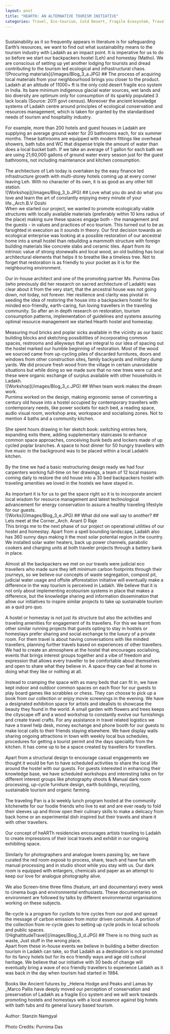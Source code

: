 ```yaml
---
layout: post
title: "HEARTH: AN ALTERNATIVE TOURISM INITIATIVE"
categories: Travel, Eco-tourism, Cold Desert, Fragile Ecosystem, Travelling Ladakh 2018, Infrastructure, Architecture, Local, Upcycle, Wood workshop, Leh,Ladakh
---
```

<br/>
Sustainability as it so frequently appears in literature is for safeguarding Earth’s resources, we want to find out what sustainability means to the tourism industry with Ladakh as an impact point. It is imperative for us to do so before we start our backpackers hostel (Leh) and homestay (Matho). We are conscious of setting up yet another lodging for tourists and dread contributing to the tourism led ecological and infrastructural chaos. 
<br/>
![Procuring materials](/images/Blog_3_a.JPG)
## The process of acquiring local materials from your neighbourhood brings you closer to the product.
<br/>
Ladakh at an altitude of 11000+ ft is the only cold desert fragile eco system in India. Its bare minimum indigenous glacial water sources, wet lands and bio diversity are optimum only for consumption of its sparkly populated 3 lack locals (Source: 2011 govt census). Moreover the ancient knowledge systems of Ladakh centre around principles of ecological conservation and resources management, which is taken for granted by the standardised needs of tourism and hospitality industry. 
<br/><br/>
For example, more than 200 hotels and guest houses in Ladakh are supplying an average ground water for 20 bathrooms each, for six summer months. These bathrooms are equipped with modern fittings like overhead showers, bath tubs and WC that dispense triple the amount of water than does a local bucket bath. If we take an average of 1 gallon for each bath we are using 21,60,000 gallons of ground water every season just for the guest bathrooms, not including maintenance and kitchen consumption. 
<br/><br/>
The architecture of Leh today is overtaken by the easy finance led infrastructure growth with multi-storey hotels coming up at every corner leaving Leh. With no character of its own, it is as good as any other hill station.
<br/>
![Workshop](/images/Blog_3_b.JPG)
## Love what you do and do what you love and learn the art of constantly enjoying every minute of your life._Arch.B.V Doshi
<br/>
When we started our project, we wanted to promote ecologically viable structures with locally available materials (preferably within 10 kms radius of the place) making sure these spaces engage both - the management and the guests - in values and practices of eco tourism. This turned out to be as farsighted in execution as it sounds in theory. Our first decision towards an ecological enterprise was looking at a possible restoration of our ancestral home into a small hostel than rebuilding a mammoth structure with foreign building materials like concrete slabs and ceramic tiles. Apart from its intrinsic value of strong stonewalls and local wood, an old building has local architectural elements that helps it to breathe like a timeless tree. Not to forget that restoration is as friendly to your pocket as it is for the neighbouring environment.
<br/><br/>
Our in-house architect and one of the promoting partner Ms. Purnima Das (who previously did her research on sacred architecture of Ladakh) was clear about it from the very start, that the ancestral house was not going down, not today, not forever. Her resilience and clarity was pivotal in seeding the idea of restoring the house into a backpackers hostel for like minded eco-friendly, earth-caring, fun loving travellers in the traveling community. So after an in depth research on restoration, tourism consumption patterns, implementation of guidelines and systems assuring optimal resource management we started Hearth hostel and homestay.   
<br/><br/>
Measuring mud bricks and poplar sicks available in the vicinity as our basic building blocks and sketching possibilities of incorporating common spaces, restrooms and alleyways that are integral to our idea of spacing out the hostel marked our humble beginning of restoration. Most of the wood we sourced came from up-cycling piles of discarded furnitures, doors and windows from other construction sites, family backyards and military dump yards. We did procure fresh wood from the village in certain unavoidable situations but while doing so we made sure that no new trees were cut and these were organic exchange of surplus available with other households in Ladakh.   
<br/>
![Workshop](/images/Blog_3_c.JPG)
## When team work makes the dream work.
<br/>
Purnima worked on the design, making ergonomic sense of converting a century old house into a hostel occupied by contemporary travellers with contemporary needs, like power sockets for each bed, a reading space, audio visual room, workshop area, workspace and socialising zones. Not to mention 4 baths and a community kitchen. 
<br/><br/>
She spent hours drawing in her sketch book: switching entries here, expanding exits there, adding supplementary staircases to enhance common space approaches, conceiving bunk beds and lockers made of up cycled poplar branches. A space to host dinner for 50 hungry travellers with live music in the background was to be placed within a local Ladakhi kitchen. 
<br/><br/>
By the time we had a basic restructuring design ready we had four carpenters working full-time on her drawings, a team of 12 local masons coming daily to restore the old house into a 30 bed backpackers hostel with traveling amenities we loved in the hostels we have stayed in.       
<br/><br/>
As important it is for us to get the space right so it is to incorporate ancient local wisdom for resource management and latest technological advancement for energy conservation to assure a healthy traveling lifestyle for our guests. 
<br/>
![Works](/images/Blog_3_e.JPG)
## What did one wall say to another?
## Lets meet at the Corner._Arch. Anant D Raje

<br/>
This brings me to the next phase of our project on operational utilities of our hostel and homestay. Apart from a spell bounding landscape, Ladakh also has 360 sunny days making it the most solar potential region in the country. We installed solar water heaters, back up power channels, parabolic cookers and charging units at both traveler projects through a battery bank in place. 
<br/><br/>
Almost all the backpackers we met on our travels were judicial eco travellers who made sure they left minimum carbon footprints through their journeys, so we believe our concepts of waste segregation, compost pit, judicial water usage and offsite afforestation initiative will eventually make a difference in the way tourism is perceived in Ladakh. We believe that it is not only about implementing ecotourism systems in place that makes a difference, but the knowledge sharing and information dissemination that allow our initiatives to inspire similar projects to take up sustainable tourism as a quid pro quo.    
<br/><br/>
A hostel or homestay is not just its structure but also the activities and traveling amenities for engagement of its travellers. For this we learnt from other similar running projects that guests opting to stay in hostels or homestays prefer sharing and social exchange to the luxury of a private room. For them travel is about having conversations with like minded travellers, planning further travels based on experiences of other travellers. We had to create an atmosphere at the hostel that encourages socialising, events that brings interest groups together and a vibe of freedom and expression that allows every traveller to be comfortable about themselves and open to share what they believe in. A space they can feel at home in doing what they like or nothing at all.  
<br/><br/>
Instead to cramping the space with as many beds that can fit in, we have kept indoor and outdoor common spaces on each floor for our guests to play board games like scrabbles or chess. They can choose to pick up a book from our collection or enjoy movie screenings in the evening. We have a designated exhibition space for artists and idealists to showcase the beauty they found in the world. A small garden with flowers and trees keeps the cityscape off and a wood workshop to constantly evolve our furnishings and create travel crafts. For any assistance in travel related logistics we have a travel help desk, money exchange and phone booth for our guests to make local calls to their friends staying elsewhere. We have display walls sharing ongoing attractions in town with weekly local bus schedules, procedures for getting a tourist permit and the days speciality from the kitchen. It has come up to be a space created by travellers for travellers. 
<br/><br/>
Apart from a structural design to encourage casual engagements we thought it would be fun to have scheduled activities to share the local life around the hostel with our guests. For guests interested in enhancing their knowledge base, we have scheduled workshops and interesting talks on for different interest groups like photography shoots & Manual dark room processing, up-cycle furniture design, earth buildings, recycling, sustainable tourism and organic farming. 
<br/><br/>
The traveling Pan is a bi weekly lunch program hosted at the community kitchenette for our foodie friends who live to eat and are ever ready to fold their sleeves up and throw open their culinary skills to make a delicacy from back home or an experimental dish inspired but their travels and share it with other travellers. 
<br/><br/>
Our concept of heARTh residencies encourages artists traveling to Ladakh to create impressions of their local travels and exhibit in our ongoing exhibiting space. 
<br/><br/>
Similarly for photographers and analogue lovers passing by, we have curated the red room exposè to process, share, teach and have fun with manual processing and in studio shoot while you stay with us. Our dark room is equipped with enlargers, chemicals and paper as an attempt to keep our love for analogue photography alive.  
<br/><br/>
We also Screen-time three films (feature, art and documentary) every week to cinema bugs and environmental enthusiasts. These documentaries on environment are followed by talks by different environmental organisations working on these subjects.   
<br/><br/>
Re-cycle is a program for cyclists to hire cycles from our pod and spread the message of carbon emission from motor driven commute. A portion of the collection from re-cycle goes to setting up cycle pods in local schools and public spaces. 
<br/>
![HighaltitudeTravel](/images/Blog_3_d.JPG)
## There is no thing such as waste, Just stuff in the wrong place.
<br/>
Apart from these in-house events we believe in building a better direction tourism in Ladakh can take, so that Ladakh as a destination is not promoted for its fancy hotels but for its eco friendly ways and age old cultural heritage. We believe that our initiative with 30 beds of change will eventually bring a wave of eco friendly travellers to experience Ladakh as it was back in the day when tourism had started in 1984. 
<br/><br/>
Books like Ancient futures by _Helena Hodge and Peaks and Lamas by _Marco Pallis have deeply moved our perception of conservation and preservation of Ladakh as a fragile Eco system and we will work towards promoting hostels and homestays with a local essence against big hotels with bath tubs and its general luxury based tourism. 
<br/><br/>
Author: Stanzin Namgyal
<br/><br/>
Photo Credits: Purnima Das
